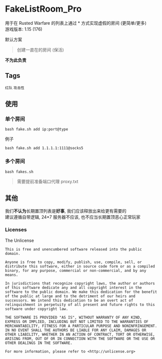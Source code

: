 # FakeListRoom_Pro
用于在 Rusted Warfare 的列表上通过 * 方式实现虚假的房间 (更简单/更多)  
游戏版本: 1.15 (176)  

默认方案
> 创建一直在的房间 (保活)  

**不为此负责**  

## Tags
`红队` `攻击性`   

## 使用
### 单个房间
```text
bash fake.sh add ip:port@type
```
例子
```text
bash fake.sh add 1.1.1.1:1111@socks5
```
### 多个房间
```text
bash fakes.sh
```
> 需要提前准备端口代理 proxy.txt

## 其他
我们**不认为**长期置顶列表是**好事**, 我们应该释放出来给更有需要的  
建议遵循自带逻辑, 24*7 服务器不应该, 也不应当长期置顶恶心正常玩家  

### Licenses  
The Unlicense  

```text
This is free and unencumbered software released into the public domain.

Anyone is free to copy, modify, publish, use, compile, sell, or
distribute this software, either in source code form or as a compiled
binary, for any purpose, commercial or non-commercial, and by any
means.

In jurisdictions that recognize copyright laws, the author or authors
of this software dedicate any and all copyright interest in the
software to the public domain. We make this dedication for the benefit
of the public at large and to the detriment of our heirs and
successors. We intend this dedication to be an overt act of
relinquishment in perpetuity of all present and future rights to this
software under copyright law.

THE SOFTWARE IS PROVIDED "AS IS", WITHOUT WARRANTY OF ANY KIND,
EXPRESS OR IMPLIED, INCLUDING BUT NOT LIMITED TO THE WARRANTIES OF
MERCHANTABILITY, FITNESS FOR A PARTICULAR PURPOSE AND NONINFRINGEMENT.
IN NO EVENT SHALL THE AUTHORS BE LIABLE FOR ANY CLAIM, DAMAGES OR
OTHER LIABILITY, WHETHER IN AN ACTION OF CONTRACT, TORT OR OTHERWISE,
ARISING FROM, OUT OF OR IN CONNECTION WITH THE SOFTWARE OR THE USE OR
OTHER DEALINGS IN THE SOFTWARE.

For more information, please refer to <http://unlicense.org>
```
